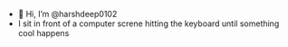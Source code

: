 - 👋 Hi, I’m @harshdeep0102
- I sit in front of a computer screne hitting the keyboard until something cool happens

<!---
harshdeep0102/harshdeep0102 is a ✨ special ✨ repository because its `README.md` (this file) appears on your GitHub profile.
You can click the Preview link to take a look at your changes.
--->
